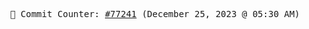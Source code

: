 <p align="center">
    <samp>
        📮 Commit Counter: <a href="https://github.com/Javascript-void0/Javascript-void0/commits/main">#77241</a> (December 25, 2023 @ 05:30 AM)
    </samp>
</p>